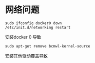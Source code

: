 # 网络问题

```
sudo ifconfig docker0 down
/etc/init.d/networking restart
```

安装docker 0 导致

 

```
sudo apt-get remove bcmwl-kernel-source
```

安装其他驱动覆盖导致